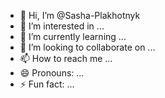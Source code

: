 - 👋 Hi, I’m @Sasha-Plakhotnyk
- 👀 I’m interested in ...
- 🌱 I’m currently learning ...
- 💞️ I’m looking to collaborate on ...
- 📫 How to reach me ...
- 😄 Pronouns: ...
- ⚡ Fun fact: ...

<!---
Sasha-Plakhotnyk/Sasha-Plakhotnyk is a ✨ special ✨ repository because its `README.md` (this file) appears on your GitHub profile.
You can click the Preview link to take a look at your changes.
--->
